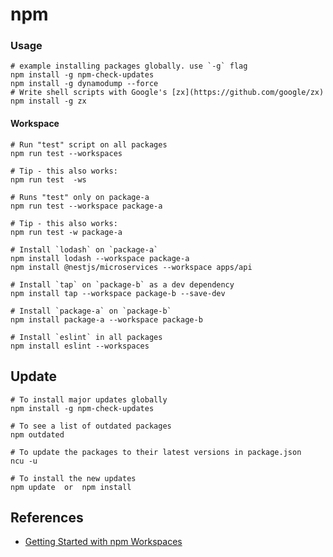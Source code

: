 # npm

### Usage

```shell
# example installing packages globally. use `-g` flag
npm install -g npm-check-updates
npm install -g dynamodump --force 
# Write shell scripts with Google's [zx](https://github.com/google/zx)
npm install -g zx
```

#### Workspace

```shell
# Run "test" script on all packages
npm run test --workspaces

# Tip - this also works:
npm run test  -ws
```

```shell
# Runs "test" only on package-a
npm run test --workspace package-a

# Tip - this also works:
npm run test -w package-a
```

```shell
# Install `lodash` on `package-a`
npm install lodash --workspace package-a
npm install @nestjs/microservices --workspace apps/api

# Install `tap` on `package-b` as a dev dependency
npm install tap --workspace package-b --save-dev

# Install `package-a` on `package-b`
npm install package-a --workspace package-b

# Install `eslint` in all packages
npm install eslint --workspaces
```

## Update

```shell
# To install major updates globally
npm install -g npm-check-updates

# To see a list of outdated packages
npm outdated

# To update the packages to their latest versions in package.json
ncu -u

# To install the new updates
npm update  or  npm install
```

## References

- [Getting Started with npm Workspaces](https://ruanmartinelli.com/posts/npm-7-workspaces-1)
